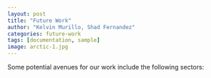 ```yaml
---
layout: post
title: "Future Work"
author: "Kelvin Murillo, Shad Fernandez"
categories: future-work
tags: [documentation, sample]
image: arctic-1.jpg
---
```


Some potential avenues for our work include the following sectors: